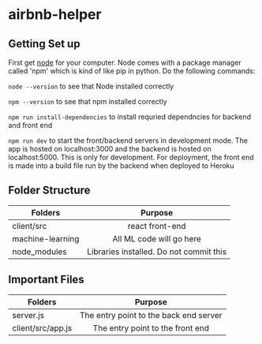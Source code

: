 # airbnb-helper

## Getting Set up
First get [node](https://nodejs.org/en/download/) for your computer. Node comes with
a package manager called 'npm' which is kind of like pip in python. Do the following
commands:

`node --version` to see that Node installed correctly

`npm --version` to see that npm installed correctly

`npm run install-dependencies` to install requried dependncies for backend
and front end

`npm run dev` to start the front/backend servers in development mode. The app
is hosted on localhost:3000 and the backend is hosted on localhost:5000. This is only
for development. For deployment, the front end is made into a build file run by the 
backend when deployed to Heroku

## Folder Structure
|      Folders     |                Purpose                  | 
| ---------------- |:---------------------------------------:| 
| client/src       | react front-end                         | 
| machine-learning | All ML code will go here                |  
| node_modules     | Libraries installed. Do not commit this |

## Important Files
|      Folders      |                Purpose                  | 
| ----------------- |:---------------------------------------:| 
| server.js         | The entry point to the back end server  | 
| client/src/app.js | The entry point to the front end        |  

